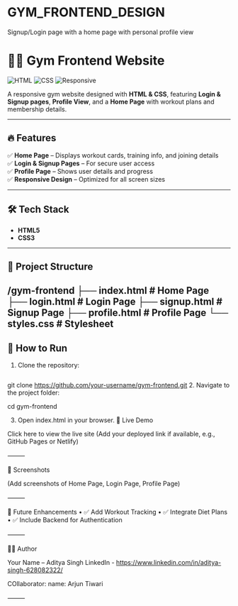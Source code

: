 # GYM_FRONTEND_DESIGN
Signup/Login page with a home page with personal profile view
# 🏋️‍♂️ Gym Frontend Website

![HTML](https://img.shields.io/badge/HTML-5-orange) ![CSS](https://img.shields.io/badge/CSS-3-blue) ![Responsive](https://img.shields.io/badge/Responsive-Yes-green)

A responsive gym website designed with **HTML & CSS**, featuring **Login & Signup pages**, **Profile View**, and a **Home Page** with workout plans and membership details.

---

## 🔥 Features
✅ **Home Page** – Displays workout cards, training info, and joining details  
✅ **Login & Signup Pages** – For secure user access  
✅ **Profile Page** – Shows user details and progress  
✅ **Responsive Design** – Optimized for all screen sizes  

---

## 🛠 Tech Stack
- **HTML5**  
- **CSS3**  

---

## 📂 Project Structure
/gym-frontend
├── index.html       # Home Page
├── login.html       # Login Page
├── signup.html      # Signup Page
├── profile.html     # Profile Page
└── styles.css       # Stylesheet
---

## 🚀 How to Run
1. Clone the repository:
   ```bash
  git clone https://github.com/your-username/gym-frontend.git
2.	Navigate to the project folder:

cd gym-frontend

3.	Open index.html in your browser.
🎥 Live Demo

Click here to view the live site (Add your deployed link if available, e.g., GitHub Pages or Netlify)

⸻

📸 Screenshots

(Add screenshots of Home Page, Login Page, Profile Page)

⸻

🔮 Future Enhancements
	•	✅ Add Workout Tracking
	•	✅ Integrate Diet Plans
	•	✅ Include Backend for Authentication

⸻

👨‍💻 Author

Your Name – Aditya Singh
LinkedIn - https://www.linkedin.com/in/aditya-singh-628082322/

COllaborator:
name: Arjun Tiwari




⸻





